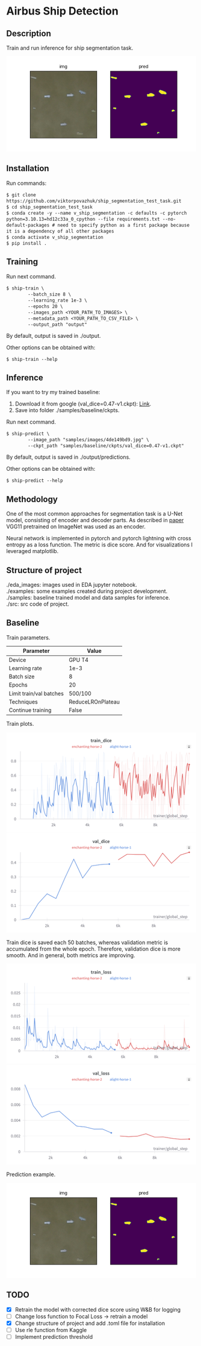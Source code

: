 # Airbus Ship Detection

## Description

Train and run inference for ship segmentation task.

![prediction example](./samples/baseline/prediction_example.png)

## Installation

Run commands:
```{bash}
$ git clone https://github.com/viktorpovazhuk/ship_segmentation_test_task.git
$ cd ship_segmentation_test_task
$ conda create -y --name v_ship_segmentation -c defaults -c pytorch python=3.10.13=hd12c33a_0_cpython --file requirements.txt --no-default-packages # need to specify python as a first package because it is a dependency of all other packages
$ conda activate v_ship_segmentation
$ pip install .
```

## Training

Run next command.

```
$ ship-train \
        --batch_size 8 \
        --learning_rate 1e-3 \
        --epochs 20 \
        --images_path <YOUR_PATH_TO_IMAGES> \
        --metadata_path <YOUR_PATH_TO_CSV_FILE> \
        --output_path "output"
```

By default, output is saved in ./output.

Other options can be obtained with:

```
$ ship-train --help
```

## Inference

If you want to try my trained baseline:
1. Download it from google (val_dice=0.47-v1.ckpt): [Link](https://drive.google.com/drive/folders/1CcM5umt79DzRcDOe7YY5pR_N31gcHhCU?usp=drive_link).
2. Save into folder ./samples/baseline/ckpts.

Run next command.

```
$ ship-predict \
        --image_path "samples/images/4de149bd9.jpg" \
        --ckpt_path "samples/baseline/ckpts/val_dice=0.47-v1.ckpt"
```

By default, output is saved in ./output/predictions.

Other options can be obtained with:

```
$ ship-predict --help
```

## Methodology

One of the most common approaches for segmentation task is a U-Net model, consisting of encoder and decoder parts. As described in [paper](https://arxiv.org/pdf/1801.05746.pdf) VGG11 pretrained on ImageNet was used as an encoder.

Neural network is implemented in pytorch and pytorch lightning with cross entropy as a loss function. The metric is dice score. And for visualizations I leveraged matplotlib.

## Structure of project

./eda_images: images used in EDA jupyter notebook. \
./examples: some examples created during project development. \
./samples: baseline trained model and data samples for inference. \
./src: src code of project.

## Baseline

Train parameters.

| Parameter  | Value |
| ------------- | ------------- |
| Device  | GPU T4  |
| Learning rate  | 1e-3  |
| Batch size  | 8  |
| Epochs  | 20  |
| Limit train/val batches  | 500/100  |
| Techniques  | ReduceLROnPlateau  |
| Continue training  | False  |

Train plots.

![](./samples/baseline/train_dice.png)
![](./samples/baseline/val_dice.png)

Train dice is saved each 50 batches, whereas validation metric is accumulated from the whole epoch. Therefore, validation dice is more smooth. And in general, both metrics are improving.

![](./samples/baseline/train_loss.png)
![](./samples/baseline/val_loss.png)

Prediction example.

![](./samples/baseline/prediction_example.png)

## TODO

- [x] Retrain the model with corrected dice score using W&B for logging
- [ ] Change loss function to Focal Loss -> retrain a model
- [x] Change structure of project and add .toml file for installation
- [ ] Use rle function from Kaggle
- [ ] Implement prediction threshold